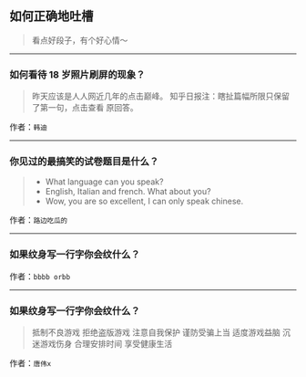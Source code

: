 ## 如何正确地吐槽

> 看点好段子，有个好心情～


 
---

### 如何看待 18 岁照片刷屏的现象？

> 昨天应该是人人网近几年的点击巅峰。
> 知乎日报注：瞎扯篇幅所限只保留了第一句，点击查看 原回答。


作者：`韩迪`

---

### 你见过的最搞笑的试卷题目是什么？

> - What language can you speak?
> - English, Italian and french. What about you?
> - Wow, you are so excellent, I can only speak chinese.


作者：`路边吃瓜的`

---

### 如果纹身写一行字你会纹什么？

> 


作者：`bbbb orbb`

---

### 如果纹身写一行字你会纹什么？

> 抵制不良游戏 拒绝盗版游戏
> 注意自我保护 谨防受骗上当
> 适度游戏益脑 沉迷游戏伤身
> 合理安排时间 享受健康生活


作者：`唐伟x`
